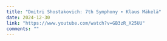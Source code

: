 ```yaml
---
title: "Dmitri Shostakovich: 7th Symphony ∙ Klaus Mäkelä"
date: 2024-12-30
link: "https://www.youtube.com/watch?v=GB3zR_X25UU"
comments: ""
---
```


